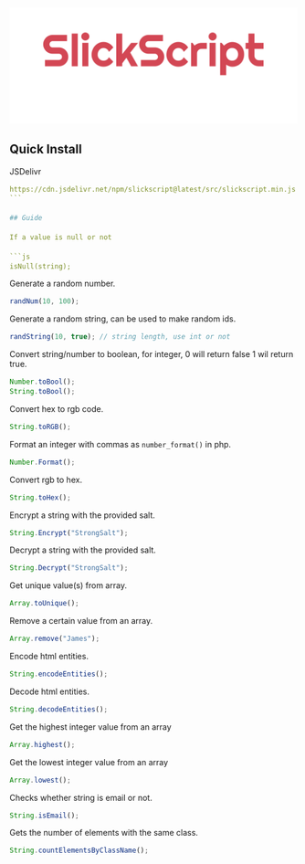 ![./src/imgs/plain.png](./src/imgs/plain.png)

## Quick Install

JSDelivr

````yaml
https://cdn.jsdelivr.net/npm/slickscript@latest/src/slickscript.min.js
```

## Guide

If a value is null or not

```js
isNull(string);
````

Generate a random number.

```js
randNum(10, 100);
```

Generate a random string, can be used to make random ids.

```js
randString(10, true); // string length, use int or not
```

Convert string/number to boolean, for integer, 0 will return false 1 wil return true.

```js
Number.toBool();
String.toBool();
```

Convert hex to rgb code.

```js
String.toRGB();
```

Format an integer with commas as `number_format()` in php.

```js
Number.Format();
```

Convert rgb to hex.

```js
String.toHex();
```

Encrypt a string with the provided salt.

```js
String.Encrypt("StrongSalt");
```

Decrypt a string with the provided salt.

```js
String.Decrypt("StrongSalt");
```

Get unique value(s) from array.

```js
Array.toUnique();
```

Remove a certain value from an array.

```js
Array.remove("James");
```

Encode html entities.

```js
String.encodeEntities();
```

Decode html entities.

```js
String.decodeEntities();
```

Get the highest integer value from an array

```js
Array.highest();
```

Get the lowest integer value from an array

```js
Array.lowest();
```

Checks whether string is email or not.

```js
String.isEmail();
```

Gets the number of elements with the same class.

```js
String.countElementsByClassName();
```
